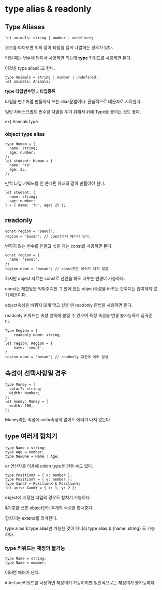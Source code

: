 # type alias & readonly

## Type Aliases

```tsx
let animals: string | number | undefined;
```

코드를 짜다보면 위와 같이 타입을 길게 나열하는 경우가 있다.

이럴 때는 변수에 담아서 사용하면 되는데 **type** 키워드를 사용하면 된다.

이것을 type alias라고 한다.

```tsx
type Animals = string | number | undefined;
let animals: Animals;
```

**type 타입변수명 = 타입종류**

타입을 변수처럼 만들어서 쓰는 alias문법이다. 관습적으로 대문자로 시작한다.

일반 자바스크립트 변수랑 차별을 두기 위해서 뒤에 Type을 붙이는 것도 좋다.

ex) AnimalsType

### object type alias

```tsx
type Human = {
  name: string;
  age: number;
};
let student: Human = {
  name: 'Yu',
  age: 25,
};
```

만약 타입 키워드를 안 쓴다면 아래와 같이 만들어야 한다.

```tsx
let student: {
  name: string;
  age: number;
} = { name: 'Yu', age: 25 };
```

## readonly

```tsx
const region = 'seoul';
region = 'busan'; // const라서 에러가 난다.
```

변하지 않는 변수를 만들고 싶을 때는 const를 사용하면 된다.

```tsx
const region = {
  name: 'seoul',
};
region.name = 'busan'; // const지만 에러가 나지 않음
```

하지만 object 자료는 const로 선언을 해도 내부는 변경이 가능하다.

const는 재할당은 막아주지만 그 안에 있는 object속성을 바꾸는 것까지는 관여하지 않기 때문이다.

object속성을 바뀌지 않게 막고 싶을 땐 readonly 문법을 사용하면 된다.

readonly 키워드는 속성 왼쪽에 붙일 수 있으며 특정 속성을 변경 불가능하게 잠궈준다.

```tsx
Type Region = {
	readonly name: string,
}
let region: Region = {
	name: 'seoul',
}
region.name = 'busan'; // readonly 때문에 에러 발생
```

## 속성이 선택사항일 경우

```tsx
type Money = {
  color?: string;
  width: number;
};
let money: Money = {
  width: 100,
};
```

Money라는 속성에 color속성이 없어도 에러가 나지 않는다.

## type 여러개 합치기

```tsx
type Name = string;
type Age = number;
type NewOne = Name | Age;
```

or 연산자를 이용해 union type을 만들 수도 있다.

```tsx
type PositionX = { x: number };
type PositionY = { y: number };
type XandY = PositionX & PositionY;
let axis: XandY = { x: 1, y: 2 };
```

object에 지정한 타입의 경우도 합치기 가능하다.

&기호를 쓰면 object안의 두개의 속성을 합쳐준다.

합치기는 extend를 의미한다.

type alias & type alias만 가능한 것이 아니라 type alias & {name: string} 도 가능하다.

### type 키워드는 재정의 불가능

```tsx
type Name = string;
type Name = number;
```

이러면 에러가 난다.

interface키워드를 사용하면 재정의가 가능하지만 일반적으로는 재정의가 불가능하다.
